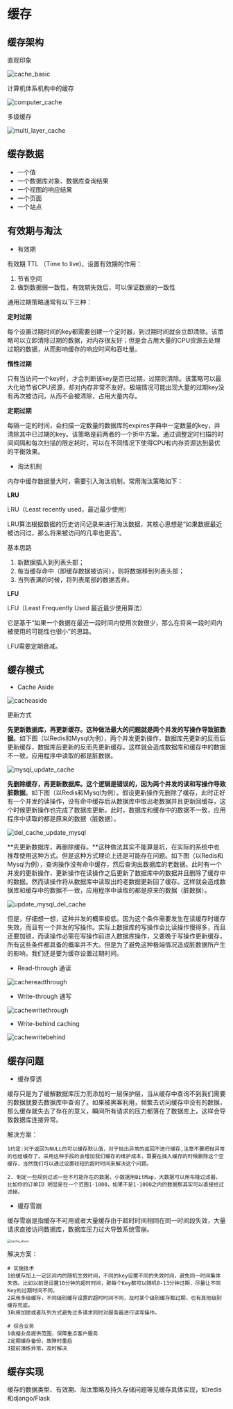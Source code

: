# 缓存

## 缓存架构

直观印象

![cache_basic](images/cache_basic.png)

计算机体系机构中的缓存

![computer_cache](images/computer_cache.png)

多级缓存

![multi_layer_cache](images/multi_layer_cache.png)

## 缓存数据

- 一个值
- 一个数据库对象、数据库查询结果
- 一个视图的响应结果
- 一个页面
- 一个站点

## 有效期与淘汰

- 有效期

有效期 TTL （Time to live)，设置有效期的作用：

1. 节省空间
2. 做到数据弱一致性，有效期失效后，可以保证数据的一致性

通用过期策略通常有以下三种：

**定时过期**

每个设置过期时间的key都需要创建一个定时器，到过期时间就会立即清除。该策略可以立即清除过期的数据，对内存很友好；但是会占用大量的CPU资源去处理过期的数据，从而影响缓存的响应时间和吞吐量。

**惰性过期**

只有当访问一个key时，才会判断该key是否已过期，过期则清除。该策略可以最大化地节省CPU资源，却对内存非常不友好。极端情况可能出现大量的过期key没有再次被访问，从而不会被清除，占用大量内存。

**定期过期**

每隔一定的时间，会扫描一定数量的数据库的expires字典中一定数量的key，并清除其中已过期的key。该策略是前两者的一个折中方案。通过调整定时扫描的时间间隔和每次扫描的限定耗时，可以在不同情况下使得CPU和内存资源达到最优的平衡效果。

- 淘汰机制

内存中缓存数据量大时，需要引入淘汰机制，常用淘汰策略如下：

**LRU**

LRU（Least recently used，最近最少使用）

LRU算法根据数据的历史访问记录来进行淘汰数据，其核心思想是“如果数据最近被访问过，那么将来被访问的几率也更高”。

基本思路

1. 新数据插入到列表头部；
2. 每当缓存命中（即缓存数据被访问），则将数据移到列表头部；
3. 当列表满的时候，将列表尾部的数据丢弃。

**LFU**

LFU（Least Frequently Used 最近最少使用算法）

它是基于“如果一个数据在最近一段时间内使用次数很少，那么在将来一段时间内被使用的可能性也很小”的思路。

LFU需要定期衰减。

## 缓存模式

- Cache Aside

![cacheaside](images/cacheaside.png)

更新方式

**先更新数据库，再更新缓存。这种做法最大的问题就是两个并发的写操作导致脏数据**。如下图（以Redis和Mysql为例），两个并发更新操作，数据库先更新的反而后更新缓存，数据库后更新的反而先更新缓存。这样就会造成数据库和缓存中的数据不一致，应用程序中读取的都是脏数据。

![mysql_update_cache](images/mysql_update_cache.png)

**先删除缓存，再更新数据库。这个逻辑是错误的，因为两个并发的读和写操作导致脏数据**。如下图（以Redis和Mysql为例）。假设更新操作先删除了缓存，此时正好有一个并发的读操作，没有命中缓存后从数据库中取出老数据并且更新回缓存，这个时候更新操作也完成了数据库更新。此时，数据库和缓存中的数据不一致，应用程序中读取的都是原来的数据（脏数据）。

![del_cache_update_mysql](images/del_cache_update_mysql.png)

**先更新数据库，再删除缓存。**这种做法其实不能算是坑，在实际的系统中也推荐使用这种方式。但是这种方式理论上还是可能存在问题。如下图（以Redis和Mysql为例），查询操作没有命中缓存，然后查询出数据库的老数据。此时有一个并发的更新操作，更新操作在读操作之后更新了数据库中的数据并且删除了缓存中的数据。然而读操作将从数据库中读取出的老数据更新回了缓存。这样就会造成数据库和缓存中的数据不一致，应用程序中读取的都是原来的数据（脏数据）。

![update_mysql_del_cache](images/update_mysql_del_cache.png)

但是，仔细想一想，这种并发的概率极低。因为这个条件需要发生在读缓存时缓存失效，而且有一个并发的写操作。实际上数据库的写操作会比读操作慢得多，而且还要加锁，而读操作必需在写操作前进入数据库操作，又要晚于写操作更新缓存，所有这些条件都具备的概率并不大。但是为了避免这种极端情况造成脏数据所产生的影响，我们还是要为缓存设置过期时间。

- Read-through 通读

![cachereadthrough](images/cachereadthrough.png)

- Write-through 通写

![cachewritethrough](images/cachewritethrough.png)

- Write-behind caching

![cachewritebehind](images/cachewritebehind.png)

## 缓存问题

- 缓存穿透

缓存只是为了缓解数据库压力而添加的一层保护层，当从缓存中查询不到我们需要的数据就要去数据库中查询了。如果被黑客利用，频繁去访问缓存中没有的数据，那么缓存就失去了存在的意义，瞬间所有请求的压力都落在了数据库上，这样会导致数据库连接异常。

解决方案：

```
1约定:对于返回为NULL的可以缓存默认值，对于抛出异常的返回不进行缓存,注意不要把抛异常的也给缓存了。采用这种手段的会增加我们缓存的维护成本，需要在插入缓存的时候删除这个空缓存，当然我们可以通过设置较短的超时时间来解决这个问题。

2. 制定一些规则过滤一些不可能存在的数据，小数据用BitMap，大数据可以用布隆过滤器，比如你的订单ID 明显是在一个范围1-1000，如果不是1-1000之内的数据那其实可以直接给过滤掉。
```

- 缓存雪崩

缓存雪崩是指缓存不可用或者大量缓存由于超时时间相同在同一时间段失效，大量请求直接访问数据库，数据库压力过大导致系统雪崩。

<img src="images/cache_down.jpg" alt="cache_down" style="zoom:50%;" />

解决方案：
```
# 实施技术
1给缓存加上一定区间内的随机生效时间，不同的key设置不同的失效时间，避免同一时间集体失效。比如以前是设置10分钟的超时时间，那每个Key都可以随机8-13分钟过期，尽量让不同Key的过期时间不同。
2采用多级缓存，不同级别缓存设置的超时时间不同，及时某个级别缓存都过期，也有其他级别缓存兜底。
3利用加锁或者队列方式避免过多请求同时对服务器进行读写操作。

# 综合业务
1收缩业务提供范围，保障重点客户服务
2定期缓存备份，故障时重启
3提前演练异常，及时解决
```
## 缓存实现

缓存的数据类型、有效期、淘汰策略及持久存储问题等见缓存具体实现，如redis和django/Flask